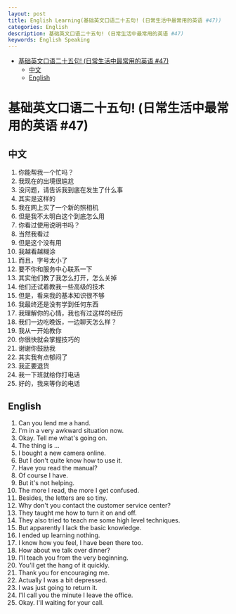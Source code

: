```yaml
---
layout: post
title: English Learning(基础英文口语二十五句! (日常生活中最常用的英语 #47))
categories: English
description: 基础英文口语二十五句! (日常生活中最常用的英语 #47)
keywords: English Speaking
---
```


<!-- START doctoc generated TOC please keep comment here to allow auto update -->
<!-- DON'T EDIT THIS SECTION, INSTEAD RE-RUN doctoc TO UPDATE -->


- [基础英文口语二十五句! (日常生活中最常用的英语 #47)](#%E5%9F%BA%E7%A1%80%E8%8B%B1%E6%96%87%E5%8F%A3%E8%AF%AD%E4%BA%8C%E5%8D%81%E4%BA%94%E5%8F%A5-%E6%97%A5%E5%B8%B8%E7%94%9F%E6%B4%BB%E4%B8%AD%E6%9C%80%E5%B8%B8%E7%94%A8%E7%9A%84%E8%8B%B1%E8%AF%AD-47)
  - [中文](#%E4%B8%AD%E6%96%87)
  - [English](#english)

<!-- END doctoc generated TOC please keep comment here to allow auto update -->

# 基础英文口语二十五句! (日常生活中最常用的英语 #47)

## 中文

1. 你能帮我一个忙吗？
2. 我现在的出境很尴尬
3. 没问题，请告诉我到底在发生了什么事
4. 其实是这样的
5. 我在网上买了一个新的照相机
6. 但是我不太明白这个到底怎么用
7. 你看过使用说明书吗？
8. 当然我看过
9. 但是这个没有用
10. 我越看越糊涂
11. 而且，字号太小了
12. 要不你和服务中心联系一下
13. 其实他们教了我怎么打开，怎么关掉
14. 他们还试着教我一些高级的技术
15. 但是，看来我的基本知识很不够
16. 我最终还是没有学到任何东西
17. 我理解你的心情，我也有过这样的经历
18. 我们一边吃晚饭，一边聊天怎么样？
19. 我从一开始教你
20. 你很快就会掌握技巧的
21. 谢谢你鼓励我
22. 其实我有点郁闷了
23. 我正要退货
24. 我一下班就给你打电话
25. 好的，我来等你的电话

## English

1. Can you lend me a hand.
2. I'm in a very awkward situation now.
3. Okay. Tell me what's going on.
4. The thing is ...
5. I bought a new camera online.
6. But I don't quite know how to use it.
7. Have you read the manual?
8. Of course I have.
9. But it's not helping.
10. The more I read, the more I get confused.
11. Besides, the letters are so tiny.
12. Why don't you contact the customer service center?
13. They taught me how to turn it on and off.
14. They also tried to teach me some high level techniques.
15. But apparently I lack the basic knowledge.
16. I ended up learning nothing.
17. I know how you feel, I have been there too.
18. How about we talk over dinner?
19. I'll teach you from the very beginning.
20. You'll get the hang of it quickly.
21. Thank you for encouraging me.
22. Actually I was a bit depressed.
23. I was just going to return it.
24. I'll call you the minute I leave the office.
25. Okay. I'll waiting for your call.
